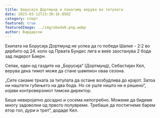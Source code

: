 ```yaml
---
title: Борусија Дортмунд и понатаму верува во титулата
date: 2023-03-12T23:30:16.856Z
category: спорт
featured: true
featuredImage: ../img/obeda9.png.webp
author: Вардарски
---
```


Екипата на Борусија Дортмунд не успеа да го победи Шалке - 2:2 во дербито од 24. коло од Првата Бундес лига и веќе заостанува 2 бода зад лидерот Баерн.

Сепак, еден од газдите на „Борусија“ (Дортмунд), Себастијан Кел, верува дека тимот може да стане шампион оваа сезона.

„Сите сакаме трката за титулата да остане возбудлива до крајот. Затоа ни наштети губењето на два бода. Но се уште ништо не е решено“, изјави контроверзниот тимски директор.

Беше неверојатно досадно и сосема непотребно. Можеме да бидеме многу задоволни од првото полувреме. Требаше да постигнеме барем втор гол, дури и трет“, додаде Кел.
